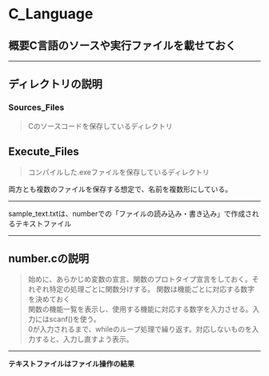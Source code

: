 # C_Language
## 概要C言語のソースや実行ファイルを載せておく

---
## ディレクトリの説明  
### Sources_Files  
>Cのソースコードを保存しているディレクトリ  

## Execute_Files  
>コンパイルした.exeファイルを保存しているディレクトリ

両方とも複数のファイルを保存する想定で、名前を複数形にしている。  

---  
sample_text.txtは、numberでの「ファイルの読み込み・書き込み」で作成されるテキストファイル  

---  
## number.cの説明  
>始めに、あらかじめ変数の宣言、関数のプロトタイプ宣言をしておく。それぞれ特定の処理ごとに関数分けする。 関数は機能ごとに対応する数字を決めておく  
関数の機能一覧を表示し、使用する機能に対応する数字を入力させる。入力にはscanf()を使う。  
0が入力されるまで、whileのループ処理で繰り返す。対応しないものを入力すると、入力し直すよう表示。  

---
**テキストファイルはファイル操作の結果**  
